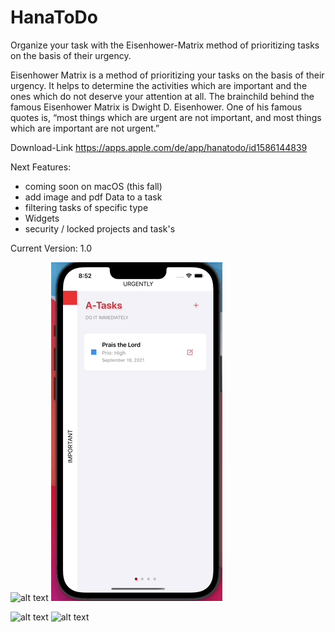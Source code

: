 # HanaToDo
Organize your task with the Eisenhower-Matrix method of prioritizing tasks on the basis of their urgency.

Eisenhower Matrix is a method of prioritizing your tasks on the basis of their urgency. It helps to determine the activities which are important and the ones which do not deserve your attention at all. The brainchild behind the famous Eisenhower Matrix is Dwight D. Eisenhower. One of his famous quotes is, “most things which are urgent are not important, and most things which are important are not urgent.”

Download-Link
https://apps.apple.com/de/app/hanatodo/id1586144839

Next Features:
 - coming soon on macOS (this fall)
 - add image and pdf Data to a task
 - filtering tasks of specific type 
 - Widgets
 - security / locked projects and task's
 
Current Version: 1.0

![alt text](https://github.com/alexroemerdeveloper/HanaToDo/blob/main/iOS2.gif)
![alt text](https://github.com/alexroemerdeveloper/HanaToDo/blob/main/iPhone.gif)

![alt text](https://github.com/alexroemerdeveloper/HanaToDo/blob/main/Intro1.gif)
![alt text](https://github.com/alexroemerdeveloper/HanaToDo/blob/main/Intro2.gif)
